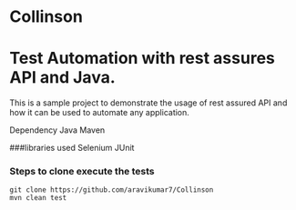 # Collinson
# Test Automation with rest assures API and Java.
This is a sample project to demonstrate the usage of rest assured API and how it can be used to automate any application.

Dependency
Java
Maven


###libraries used
Selenium
JUnit

### Steps to clone execute the tests
```
git clone https://github.com/aravikumar7/Collinson
mvn clean test
```
